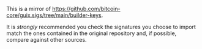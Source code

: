 This is a mirror of https://github.com/bitcoin-core/guix.sigs/tree/main/builder-keys.

It is *strongly* recommended you check the signatures you choose to import match the ones contained in the original repository and, if possible, compare against other sources.